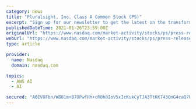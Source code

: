 ```yaml
---
category: news
title: "Pluralsight, Inc. Class A Common Stock (PS)"
excerpt: "Sign up for our newsletter to get the latest on the transformative forces shaping the global economy, delivered every Thursday."
publishedDateTime: 2021-01-26T23:59:00Z
originalUrl: "https://www.nasdaq.com/market-activity/stocks/ps/press-releases"
webUrl: "https://www.nasdaq.com/market-activity/stocks/ps/press-releases"
type: article

provider:
  name: Nasdaq
  domain: nasdaq.com

topics:
  - AWS AI
  - AI

secured: "A0EVOFbn/WB01m+B7UPwfHh+cR0h8IoV5xIcKukCyTJA3TtKK743QnG4caQ7UFW6MxLwEuBBImwdzwFNd0oDU4htgyu/sOLNNMYpyPHniWRxCTU/UvoBJoilaXaro1N4C8OvBfu+xfDt0/jPEtYjpLAJhOREEdILLTm2N+4B+Y+gMSa1vHPnA6CtZtpqk4XsqDUtmKla+NJLlxUdNuXlOr0IracegQiIJxTOPr0TL1rIlct0mhrxgz7tsy0GyN7brha7ZbG0CLp5Ox1oaJlxb/h9m8QrCxe61igEKiEkzi1XYVPKfNjdG6IXHbzvdSUFPv3Pl3frgMhlz/CWOo9FRkni6lB/PMLgjtqPiZUet4o=;76LZtH2TSvYP4N4NH/7pKg=="
---
```


